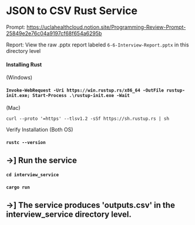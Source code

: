 # JSON to CSV Rust Service 

Prompt: https://uclahealthcloud.notion.site/Programming-Review-Prompt-25849e2e76c04a9197cf68f654a6295b

Report: View the raw .pptx report labeled `6-6-Interview-Report.pptx` in this directory level

#### Installing Rust 

(Windows)

#### `Invoke-WebRequest -Uri https://win.rustup.rs/x86_64 -OutFile rustup-init.exe; Start-Process .\rustup-init.exe -Wait`

(Mac)

`curl --proto '=https' --tlsv1.2 -sSf https://sh.rustup.rs | sh`

Verify Installation (Both OS)

#### `rustc --version`

## ->] Run the service 

#### `cd interview_service`

#### `cargo run`

## ->] The service produces 'outputs.csv' in the interview_service directory level.
